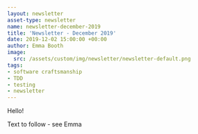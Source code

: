 ```yaml
---
layout: newsletter
asset-type: newsletter
name: newsletter-december-2019
title: 'Newsletter - December 2019'
date: 2019-12-02 15:00:00 +00:00
author: Emma Booth
image:
  src: /assets/custom/img/newsletter/newsletter-default.png
tags:
- software craftsmanship
- TDD
- testing
- newsletter
---
```


Hello!

Text to follow - see Emma
